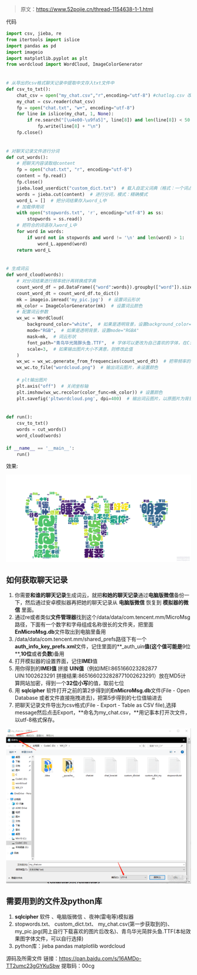 > 原文：https://www.52pojie.cn/thread-1154638-1-1.html

代码

```python
import csv, jieba, re
from itertools import islice
import pandas as pd
import imageio
import matplotlib.pyplot as plt
from wordcloud import WordCloud, ImageColorGenerator
 
 
# 从导出的csv格式聊天记录中提取中文存入txt文件中
def csv_to_txt():
    chat_csv = open("my_chat.csv","r",encoding="utf-8") #chatlog.csv 改成自己的聊天记录文件名
    my_chat = csv.reader(chat_csv)
    fp = open("chat.txt", "w+", encoding="utf-8")
    for line in islice(my_chat, 1, None):
        if re.search("[\u4e00-\u9fa5]", line[8]) and len(line[8]) < 50:
            fp.write(line[8] + "\n")
    fp.close()
 
 
# 对聊天记录文件进行分词
def cut_words():
    # 把聊天内容读取给content
    fp = open("chat.txt", "r", encoding="utf-8")
    content = fp.read()
    fp.close()
    jieba.load_userdict("custom_dict.txt")  # 载入自定义词典（格式：一个词占一行；每行分为：词语、词频（可省略）、词性（可省略），用空格隔开）
    words = jieba.cut(content)  # 进行分词，模式：精确模式
    word_L = []  # 把分词结果存入word_L中
    # 加载停用词
    with open("stopwords.txt", 'r', encoding="utf-8") as ss:
        stopwords = ss.read()
    # 把符合的词语存入word_L中
    for word in words:
        if word not in stopwords and word != '\n' and len(word) > 1:
            word_L.append(word)
    return word_L
 
 
# 生成词云
def word_cloud(words):
    # 对分词结果进行频率统计再转换成字典
    count_word_df = pd.DataFrame({"word":words}).groupby(["word"]).size()
    count_word_dt = count_word_df.to_dict()
    mk = imageio.imread('my_pic.jpg')  # 设置词云形状
    mk_color = ImageColorGenerator(mk)  # 设置词云颜色
    # 配置词云参数
    wx_wc = WordCloud(
        background_color="white",  # 如果是透明背景，设置background_color=None
        mode="RGB",  # 如果是透明背景，设置mode="RGBA"
        mask=mk,  # 词云形状
        font_path="青鸟华光简胖头鱼.TTF",  # 字体可以更改为自己喜欢的字体，在C:\Windows\Fonts文件夹
        scale=3,  # 如果输出图片大小不满意，则修改此值
    )
    wx_wc = wx_wc.generate_from_frequencies(count_word_dt)  # 把带频率的分词结果导入词云
    wx_wc.to_file("wordcloud.png")  # 输出词云图片，未设置颜色
 
    # plt输出图片
    plt.axis("off")  # 关闭坐标轴
    plt.imshow(wx_wc.recolor(color_func=mk_color)) # 设置颜色
    plt.savefig('pltwordcloud.png', dpi=400)  # 输出词云图片，以原图片为背景色
 
 
def run():
    csv_to_txt()
    words = cut_words()
    word_cloud(words)
 
if __name__ == '__main__':
    run()
```

效果:

![img](assets/170104f99494db499dcb92.png)

## 如何获取聊天记录

1. 你需要**和谁的聊天记录**生成词云，就把**和她的聊天记录**通过**电脑版微信**备份一下，然后通过安卓模拟器再把她的聊天记录从 **电脑版微信** 恢复到 **模拟器的微信** 里面。
2. 通过re或者类似**文件管理器**找到这个/data/data/com.tencent.mm/MicroMsg路径，下面有一个数字和字母组成名称很长的文件夹，把里面**EnMicroMsg.db**文件取出到电脑里备用
3. /data/data/com.tencent.mm/shared_prefs路径下有一个**auth_info_key_prefs.xml**文件，记住里面的**_auth_uin**值(这个值可能是**9位**,**10位**或者**负数**)备用
4. 打开模拟器的设置界面，记住**IMEI**值
5. 用你得到的**IMEI值** 拼接 **UIN值**（例如IMEI:865166023282877 UIN:1002623291 拼接结果:8651660232828771002623291）放在MD5计算网站加密，得到一个**32位小写**的值，取前七位
6. 用 **sqlcipher** 软件打开之前的第2步得到的**EnMicroMsg.db**文件(File - Open Database 或者文件直接拖拽进去)，把第5步得到的七位值输进去
7. 把聊天记录文件导出为csv格式(File - Export - Table as CSV file),选择message然后点击Export，**命名为my_chat.csv，**用记事本打开次文件，以utf-8格式保存。

![img](assets/153416hdzikz8hj6yylkhi.png)

## 需要用到的文件及python库

1. **sqlcipher** 软件 、电脑版微信 、夜神(雷电等)模拟器
2. stopwords.txt、 custom_dict.txt、 my_chat.csv(第一步获取到的)、my_pic.jpg(网上自行下载喜欢的图片后改名)、青鸟华光简胖头鱼.TTF(本帖效果图字体文件，可以自行选择)
3. python库：jieba pandas matplotlib wordcloud

源码及所需文件
链接：https://pan.baidu.com/s/16AMDo-TT2umc23gGYKuSbw 提取码：00cg